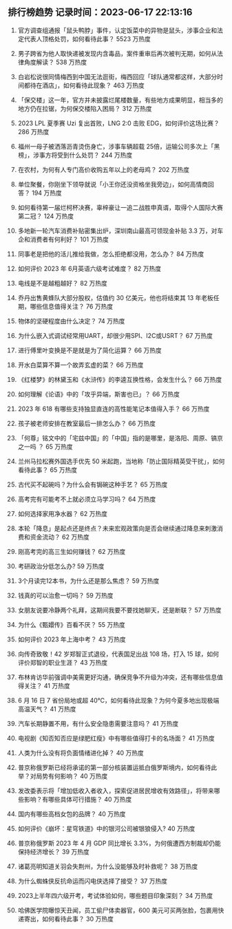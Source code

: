 
## 排行榜趋势 记录时间：2023-06-17 22:13:16
  
  1. 官方调查组通报「鼠头鸭脖」事件，认定饭菜中的异物是鼠头，涉事企业和法定代表人顶格处罚，如何看待此事？ 5523 万热度
    
  2. 男子跨省为他人取快递被发现内含毒品，案件重审后再次被判无期，如何从法律角度解读？ 538 万热度
    
  3. 白岩松说很同情梅西到中国无法逛街，梅西回应「球队通常都这样，大部分时间都待在酒店」，如何看待此现象？ 463 万热度
    
  4. 「保交楼」这一年，官方并未披露烂尾楼数量，有些地方成果明显，相当多的地方仍在拉锯，为何保交楼陷入困局？ 312 万热度
    
  5. 2023 LPL 夏季赛 Uzi 复出首败，LNG 2:0 击败 EDG，如何评价这场比赛？ 286 万热度
    
  6. 福州一母子被洒落沥青烫伤身亡，涉事车辆超载 25倍，运输公司多次上「黑榜」，涉事方将受到什么处罚？ 244 万热度
    
  7. 在农村，为何有人专门高价收购五年以上的老母鸡？ 202 万热度
    
  8. 单位聚餐，你刚坐下领导就说「小王你还没资格坐我旁边」，如何高情商回答？ 194 万热度
    
  9. 如何看待第一届烂柯杯决赛，辜梓豪让一追二战胜申真谞，取得个人国际大赛第二冠？ 124 万热度
    
  10. 多地新一轮汽车消费补贴密集出炉，深圳南山最高可领现金补贴 3.3 万，对车企和消费者有何利好？ 101 万热度
    
  11. 同事老是把他的活儿推给我做，怎么拒绝都没用，怎么办？ 84 万热度
    
  12. 如何评价 2023 年 6月英语六级考试难度？ 82 万热度
    
  13. 电线是不是越粗越好？ 82 万热度
    
  14. 乔丹出售黄蜂队大部分股权，估值约 30 亿美元，他也将结束其 13 年老板任期，哪些信息值得关注？ 76 万热度
    
  15. 物体的坚硬程度由什么决定？ 74 万热度
    
  16. 为什么嵌入式调试经常用UART，却很少用SPI、I2C或USRT？ 67 万热度
    
  17. 进行傅里叶变换是不是就是为了简化运算？ 66 万热度
    
  18. 开水白菜算不算一个故弄玄虚的菜？ 66 万热度
    
  19. 《红楼梦》的林黛玉和《水浒传》的李逵互换性格，会发生什么？ 66 万热度
    
  20. 如何理解《论语》中的「攻乎异端，斯害也已」？ 66 万热度
    
  21. 2023 年 618 有哪些支持独显直连的高性能笔记本值得入手？ 66 万热度
    
  22. 孩子被老师安排在教室最后一排怎么办？ 66 万热度
    
  23. 「何尊」铭文中的「宅兹中国」的「中国」指的是哪里，是洛阳、周原、镐京之一吗 ？ 65 万热度
    
  24. 兰州马拉松赛外国选手优先 50 米起跑，当地称「防止国际精英受干扰」，如何看待此事？ 65 万热度
    
  25. 古代买不起碗吗？为什么会有锔碗这种手艺？ 65 万热度
    
  26. 高考完有可能考不上就必须立马学习吗？ 64 万热度
    
  27. 如何选择家用净水器？ 62 万热度
    
  28. 本轮「降息」是起点还是终点？未来宏观政策向是否会继续通过降息来刺激消费和资金流动？ 62 万热度
    
  29. 刚高考完的高三生如何赚钱？ 62 万热度
    
  30. 考研政治分低怎么办? 59 万热度
    
  31. 3个月读完12本书，为什么还是那么焦虑？ 59 万热度
    
  32. 钱真的可以治愈一切吗？ 59 万热度
    
  33. 女朋友说要冷静两个礼拜，这期间我要不要找她聊天，还是断联？ 57 万热度
    
  34. 为什么《甄嬛传》百看不厌？ 55 万热度
    
  35. 如何评价 2023 年上海中考？ 43 万热度
    
  36. 向传奇致敬！42 岁郑智正式退役，代表国足出战 108 场，打入 15 球，如何评价郑智的职业生涯？ 43 万热度
    
  37. 布林肯访华前强调中美需更好沟通，确保竞争不升级为冲突，还有哪些信息值得关注？ 41 万热度
    
  38. 6 月 16 日 7 省份局地或超 40℃，如何看待此现象？为何今夏多地出现极端高温天气？ 41 万热度
    
  39. 汽车长期静置不用，有什么安全隐患需要注意吗？ 41 万热度
    
  40. 电视剧《知否知否应是绿肥红瘦》中有哪些值得打卡的名场面？ 41 万热度
    
  41. 人类为什么没有将负面情绪进化掉？ 40 万热度
    
  42. 普京称俄罗斯已经将承诺的第一部分核装置运抵白俄罗斯境内，如何看待此举？对局势有何影响？ 40 万热度
    
  43. 发改委表示将「增加低收入者收入，探索促进居民增收有效路径」，将带来哪些影响？有哪些具体可行措施？ 40 万热度
    
  44. 国内有哪些高档女包的品牌？ 40 万热度
    
  45. 如何评价《崩坏：星穹铁道》中的银河公司被银狼侵入? 40 万热度
    
  46. 普京称俄罗斯 2023 年 4 月 GDP 同比增长 3.3%，为何俄遭西方制裁却仍能保持经济增长？ 39 万热度
    
  47. 诸葛亮明知道关羽会失荆州，为什么没能够及时补救呢？ 38 万热度
    
  48. 为什么蜘蛛侠反抗命运而闪电侠选择了接受？ 37 万热度
    
  49. 2023上半年四六级开考，考试体验如何，哪些题目印象深刻？ 34 万热度
    
  50. 哈佛医学院曝惊天丑闻，员工偷尸体卖器官，600 美元可买两张脸，包裹用快递寄出，如何看待此事？ 30 万热度
    
